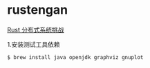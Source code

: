 # rustengan
[Rust 分布式系统挑战](https://fly.io/dist-sys/1/)

1.安装测试工具依赖
```bash
$ brew install java openjdk graphviz gnuplot
```